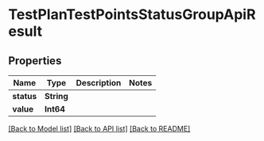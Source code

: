 # TestPlanTestPointsStatusGroupApiResult

## Properties
Name | Type | Description | Notes
------------ | ------------- | ------------- | -------------
**status** | **String** |  | 
**value** | **Int64** |  | 

[[Back to Model list]](../README.md#documentation-for-models) [[Back to API list]](../README.md#documentation-for-api-endpoints) [[Back to README]](../README.md)


